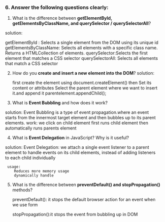### 6. Answer the following questions clearly:


1. What is the difference between **getElementById, getElementsByClassName, and querySelector / querySelectorAll**?

solution:

getElementById : Selects a single element from the DOM using its unique id
getElementsByClassName: Selects all elements with a specific class name. Returns a HTMLCollection of elements.
querySelector:Selects the first element that matches a CSS selector
querySelectorAll: Selects all elements that match a CSS selector


2. How do you **create and insert a new element into the DOM**?
solution:
   
   first create the element using document.createElement()
    then Set its content or attributes
   Select the parent element where we want to insert it.and append it parentelement.appendChild();


3. What is **Event Bubbling** and how does it work?

 solution:
  Event Bubbling is a type of event propagation.where an event starts from the innermost target element and then bubbles up to its parent elements.
    work:
        we click on child element first runs child element then automatically runs parents element

4. What is **Event Delegation** in JavaScript? Why is it useful?

  solution:
   Event Delegation: we attach a single event listener to a parent element to handle events on its child elements, instead of adding listeners to each child individually

     usage:
        Reduces more memory usage
        dynamically handle  

5. What is the difference between **preventDefault() and stopPropagation()** methods?

   preventDefault(): it stops the default browser action for an event when we use form 

   stopPropagation():it stops the event from bubbling up in DOM 






